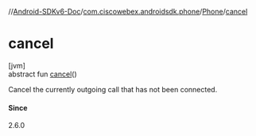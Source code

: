 //[Android-SDKv6-Doc](../../../index.md)/[com.ciscowebex.androidsdk.phone](../index.md)/[Phone](index.md)/[cancel](cancel.md)

# cancel

[jvm]\
abstract fun [cancel](cancel.md)()

Cancel the currently outgoing call that has not been connected.

#### Since

2.6.0
